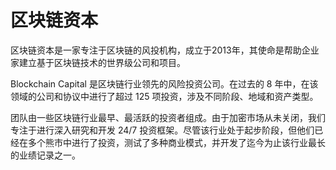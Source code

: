 # 区块链资本

区块链资本是一家专注于区块链的风投机构，成立于2013年，其使命是帮助企业家建立基于区块链技术的世界级公司和项目。

Blockchain Capital 是区块链行业领先的风险投资公司。在过去的 8 年中，在该领域的公司和协议中进行了超过 125 项投资，涉及不同阶段、地域和资产类型。

团队由一些区块链行业最早、最活跃的投资者组成。由于加密市场从未关闭，我们专注于进行深入研究和开发 24/7 投资框架。尽管该行业处于起步阶段，但他们已经在多个熊市中进行了投资，测试了多种商业模式，并开发了迄今为止该行业最长的业绩记录之一。
